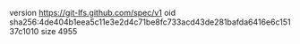 version https://git-lfs.github.com/spec/v1
oid sha256:4de404b1eea5c11e3e2d4c71be8fc733acd43de281bafda6416e6c15137c1010
size 4955

